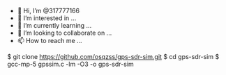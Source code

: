 - 👋 Hi, I’m @317777166
- 👀 I’m interested in ...
- 🌱 I’m currently learning ...
- 💞️ I’m looking to collaborate on ...
- 📫 How to reach me ...

<!---
317777166/317777166 is a ✨ special ✨ repository because its `README.md` (this file) appears on your GitHub profile.
You can click the Preview link to take a look at your changes.
--->
$ git clone https://github.com/osqzss/gps-sdr-sim.git
$ cd gps-sdr-sim
$ gcc-mp-5 gpssim.c -lm -O3 -o gps-sdr-sim
